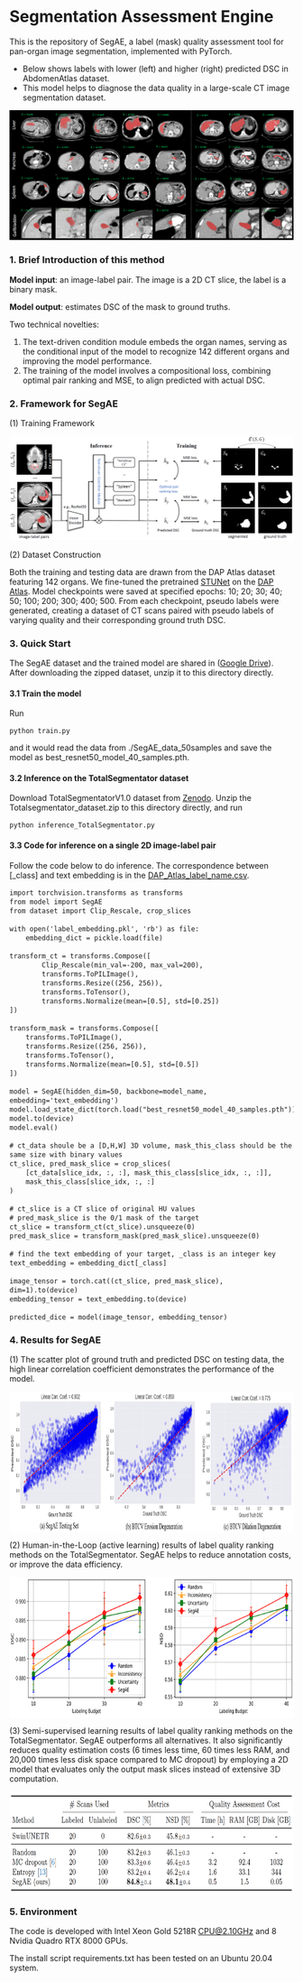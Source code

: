 # Segmentation Assessment Engine
This is the repository of SegAE, a label (mask) quality assessment tool for pan-organ image segmentation, implemented with PyTorch. 
- Below shows labels with lower (left) and higher (right) predicted DSC in AbdomenAtlas dataset. 
- This model helps to diagnose the data quality in a large-scale CT image segmentation dataset.

![Illustration of Mask Quality Analysis on AbdomenAtlas](./figs/good_vs_bad.jpg)

### 1. Brief Introduction of this method

**Model input**: an image-label pair. The image is a 2D CT slice, the label is a binary mask.

**Model output**: estimates DSC of the mask to ground truths.

Two technical novelties:

1. The text-driven condition module embeds the organ names, serving as the conditional input of the model to recognize 142 different organs and improving the model performance.
2. The training of the model involves a compositional loss, combining optimal pair ranking and MSE, to align predicted with actual DSC.

### 2. Framework for SegAE

(1) Training Framework

![Framework](./figs/framework.jpg)

(2) Dataset Construction

Both the training and testing data are drawn from the DAP Atlas dataset featuring 142 organs. We fine-tuned the pretrained [STUNet](https://github.com/uni-medical/STU-Net) on the [DAP Atlas](https://github.com/alexanderjaus/AtlasDataset). Model checkpoints were saved at specified epochs: 10; 20; 30; 40; 50; 100; 200; 300; 400; 500. From each checkpoint, pseudo labels were generated, creating a dataset of CT scans paired with pseudo labels of varying quality and their corresponding ground truth DSC.

### 3. Quick Start

The SegAE dataset and the trained model are shared in ([Google Drive](https://drive.google.com/drive/folders/1bMDSVSDB3Qv-6IhMaFloVdXZ52QP2V9X?usp=sharing)). After downloading the zipped dataset, unzip it to this directory directly.

#### 3.1 Train the model

Run

```
python train.py
```

and it would read the data from ./SegAE_data_50samples and save the model as best_resnet50_model_40_samples.pth.

#### 3.2 Inference on the TotalSegmentator dataset

Download TotalSegmentatorV1.0 dataset from [Zenodo](https://zenodo.org/records/6802614). Unzip the Totalsegmentator_dataset.zip to this directory directly, and run

```
python inference_TotalSegmentator.py
```

#### 3.3 Code for inference on a single 2D image-label pair

Follow the code below to do inference. The correspondence between \[_class\] and text embedding is in the [DAP_Atlas_label_name.csv](./DAP_Atlas_label_name.csv).

```
import torchvision.transforms as transforms
from model import SegAE
from dataset import Clip_Rescale, crop_slices

with open('label_embedding.pkl', 'rb') as file:
    embedding_dict = pickle.load(file)

transform_ct = transforms.Compose([
        Clip_Rescale(min_val=-200, max_val=200),
        transforms.ToPILImage(),
        transforms.Resize((256, 256)),
        transforms.ToTensor(),
        transforms.Normalize(mean=[0.5], std=[0.25])
])

transform_mask = transforms.Compose([
    transforms.ToPILImage(),
    transforms.Resize((256, 256)),
    transforms.ToTensor(),
    transforms.Normalize(mean=[0.5], std=[0.5])
])

model = SegAE(hidden_dim=50, backbone=model_name, embedding='text_embedding')
model.load_state_dict(torch.load("best_resnet50_model_40_samples.pth"))
model.to(device)
model.eval()

# ct_data shoule be a [D,H,W] 3D volume, mask_this_class should be the same size with binary values
ct_slice, pred_mask_slice = crop_slices(
    [ct_data[slice_idx, :, :], mask_this_class[slice_idx, :, :]],
    mask_this_class[slice_idx, :, :]
)

# ct_slice is a CT slice of original HU values
# pred_mask_slice is the 0/1 mask of the target
ct_slice = transform_ct(ct_slice).unsqueeze(0)
pred_mask_slice = transform_mask(pred_mask_slice).unsqueeze(0)

# find the text embedding of your target, _class is an integer key
text_embedding = embedding_dict[_class]

image_tensor = torch.cat((ct_slice, pred_mask_slice), dim=1).to(device)
embedding_tensor = text_embedding.to(device)

predicted_dice = model(image_tensor, embedding_tensor)
```


### 4. Results for SegAE

(1) The scatter plot of ground truth and predicted DSC on testing data, the high linear correlation coefficient demonstrates the performance of the model. 

<img src="./figs/scatter plot.jpg" width = "800" height = "250" alt="The predicted DSC vs GT DSC" align=center />

(2) Human-in-the-Loop (active learning) results of label quality ranking methods on the TotalSegmentator. SegAE helps to reduce annotation costs, or improve the data efficiency.

<img src="./figs/active_learning.jpg" width = "800" height = "250" alt="Active Learning" align=center />

(3) Semi-supervised learning results of label quality ranking methods on the TotalSegmentator. SegAE outperforms all alternatives. It also significantly reduces quality estimation costs (6 times less time, 60 times less RAM, and 20,000 times less disk space compared to MC dropout) by employing a 2D model that evaluates only the output mask slices instead of extensive 3D computation.

<img src="./figs/semi-supervised learning.jpg" width = "800" height = "180" alt="Semi-Supervised Learning" align=center />

### 5. Environment

The code is developed with Intel Xeon Gold 5218R CPU@2.10GHz and 8 Nvidia Quadro RTX 8000 GPUs.

The install script requirements.txt has been tested on an Ubuntu 20.04 system.














